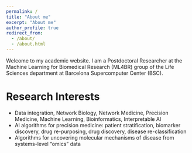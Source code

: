 ```yaml
---
permalink: /
title: "About me"
excerpt: "About me"
author_profile: true
redirect_from: 
  - /about/
  - /about.html
---
```


Welcome to my academic website.  I am a Postdoctoral Researcher at the Machine Learning for Biomedical Research (ML4BR) group of the Life Sciences department at Barcelona Supercomputer Center (BSC).

Research Interests
======
- Data integration, Network Biology, Network Medicine, Precision Medicine, Machine Learning, Bioinformatics, Interpretable AI
- AI algorithms for precision medicine: patient stratification, biomarker discovery, drug re-purposing, drug discovery, disease re-classification
- Algorithms for uncovering molecular mechanisms of disease from systems-level “omics” data

